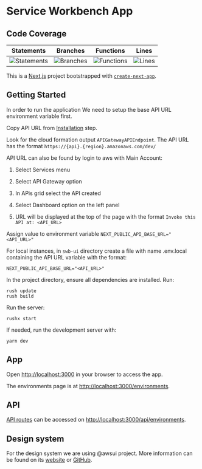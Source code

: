 # Service Workbench App

## Code Coverage

| Statements | Branches | Functions | Lines |
| --------------------------- | ----------------------- | ------------------------- | ----------------- |
| ![Statements](https://img.shields.io/badge/statements-Unknown%25-brightgreen.svg?style=flat) | ![Branches](https://img.shields.io/badge/branches-Unknown%25-brightgreen.svg?style=flat) | ![Functions](https://img.shields.io/badge/functions-Unknown%25-brightgreen.svg?style=flat) | ![Lines](https://img.shields.io/badge/lines-Unknown%25-brightgreen.svg?style=flat) |

This is a [Next.js](https://nextjs.org/) project bootstrapped with [`create-next-app`](https://github.com/vercel/next.js/tree/canary/packages/create-next-app).

## Getting Started

In order to run the application We need to setup the base API URL environment variable first.

Copy API URL from [Installation](../swb-reference/SETUP_v2p1.md##deploy-the-code) step.

Look for the cloud formation output `APIGatewayAPIEndpoint`. The API URL has the format `https://{api}.{region}.amazonaws.com/dev/`

API URL can also be found by login to aws with Main Account:

1. Select Services menu 

1. Select API Gateway option

1. In APis grid select the API created

1. Select Dashboard option on the left panel

1. URL will be displayed at the top of the page with the format `Invoke this API at: <API_URL>`


Assign value to environment variable `NEXT_PUBLIC_API_BASE_URL="<API_URL>"`

For local instances, in `swb-ui` directory create a file with name .env.local containing the API URL variable with the format:
```
NEXT_PUBLIC_API_BASE_URL="<API_URL>"
```




In the project directory, ensure all dependencies are installed. Run:
```
rush update
rush build
```
Run the server:

```
rushx start
```

If needed, run the development server with:
```
yarn dev
```

## App

Open [http://localhost:3000](http://localhost:3000) in your browser to access the app.

The environments page is at [http://localhost:3000/environments](http://localhost:3000/environments).

## API

[API routes](https://nextjs.org/docs/api-routes/introduction) can be accessed on [http://localhost:3000/api/environments](http://localhost:3000/api/environments).


## Design system

For the design system we are using @awsui project. More information can be found on its [website](https://polaris.a2z.com) or [GitHub](https://github.com/aws/awsui-documentation).
